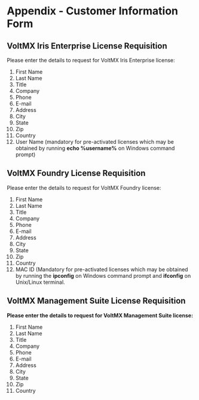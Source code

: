 ﻿

Appendix - Customer Information Form
====================================

VoltMX Iris Enterprise License Requisition
----------------------------------------------

Please enter the details to request for VoltMX Iris Enterprise license:

1.  First Name
2.  Last Name
3.  Title
4.  Company
5.  Phone
6.  E-mail
7.  Address
8.  City
9.  State
10.  Zip
11.  Country
12.  User Name (mandatory for pre-activated licenses which may be obtained by running **echo %username%** on Windows command prompt)

VoltMX Foundry License Requisition
-------------------------------

Please enter the details to request for VoltMX Foundry license:

1.  First Name
2.  Last Name
3.  Title
4.  Company
5.  Phone
6.  E-mail
7.  Address
8.  City
9.  State
10.  Zip
11.  Country
12.  MAC ID (Mandatory for pre-activated licenses which may be obtained by running the **ipconfig** on Windows command prompt and **ifconfig** on Unix/Linux terminal.

VoltMX Management Suite License Requisition
-----------------------------------------

**Please enter the details to request for VoltMX Management Suite license:**

1.  First Name
2.  Last Name
3.  Title
4.  Company
5.  Phone
6.  E-mail
7.  Address
8.  City
9.  State
10.  Zip
11.  Country
